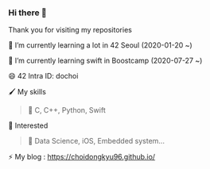 ### Hi there 👋
Thank you for visiting my repositories

🌱 I’m currently learning a lot in 42 Seoul   (2020-01-20 ~)

🧐 I’m currently learning swift in Boostcamp  (2020-07-27 ~)

😄 42 Intra ID: dochoi

🖌 My skills<br>
  >🔴 C, C++, Python, Swift<br>
  
🤔 Interested
 >🔵 Data Science, iOS, Embedded system...
  
  
  ⚡ My blog : https://choidongkyu96.github.io/
<!--
**ChoiDongKyu96/ChoiDongKyu96** is a ✨ _special_ ✨ repository because its `README.md` (this file) appears on your GitHub profile.

Here are some ideas to get you started:

- 🔭 I’m currently working on ...
- 🌱 I’m currently learning ...
- 👯 I’m looking to collaborate on ...
- 🤔 I’m looking for help with ...
- 💬 Ask me about ...
- 📫 How to reach me: ...
- 😄 Pronouns: ...
- ⚡ Fun fact: ...
-->
